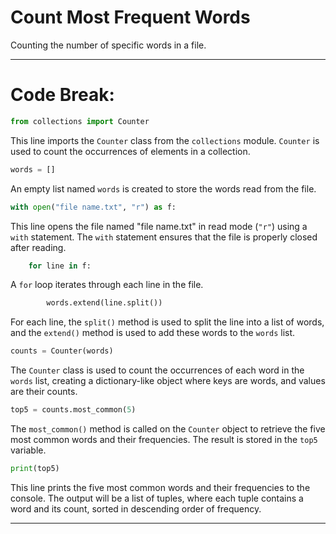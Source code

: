 # Count Most Frequent Words

Counting the number of specific words in a file.

-----

# Code Break:

```python
from collections import Counter
```

This line imports the `Counter` class from the `collections` module. `Counter` is used to count the occurrences of elements in a collection.

```python
words = []
```

An empty list named `words` is created to store the words read from the file.

```python
with open("file name.txt", "r") as f:
```

This line opens the file named "file name.txt" in read mode (`"r"`) using a `with` statement. The `with` statement ensures that the file is properly closed after reading.

```python
    for line in f:
```

A `for` loop iterates through each line in the file.

```python
        words.extend(line.split())
```

For each line, the `split()` method is used to split the line into a list of words, and the `extend()` method is used to add these words to the `words` list.

```python
counts = Counter(words)
```

The `Counter` class is used to count the occurrences of each word in the `words` list, creating a dictionary-like object where keys are words, and values are their counts.

```python
top5 = counts.most_common(5)
```

The `most_common()` method is called on the `Counter` object to retrieve the five most common words and their frequencies. The result is stored in the `top5` variable.

```python
print(top5)
```

This line prints the five most common words and their frequencies to the console. The output will be a list of tuples, where each tuple contains a word and its count, sorted in descending order of frequency.

-----